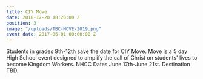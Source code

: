 ```yaml
---
title: CIY Move
date: 2018-12-20 18:20:00 Z
position: 3
image: "/uploads/TBC-MOVE-2019.png"
event date: 2017-06-01 00:00:00 Z
---
```


Students in grades 9th-12th save the date for CIY Move. Move is a 5 day High School event designed to amplify the call of Christ on students' lives to become Kingdom Workers. NHCC Dates June 17th-June 21st. Destination TBD.